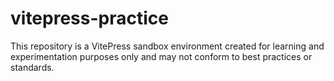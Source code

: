 # vitepress-practice
This repository is a VitePress sandbox environment created for learning and experimentation purposes only and may not conform to best practices or standards.

